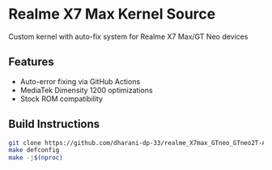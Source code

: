 # Realme X7 Max Kernel Source

Custom kernel with auto-fix system for Realme X7 Max/GT Neo devices

## Features
- Auto-error fixing via GitHub Actions
- MediaTek Dimensity 1200 optimizations
- Stock ROM compatibility

## Build Instructions
```bash
git clone https://github.com/dharani-dp-33/realme_X7max_GTneo_GTneo2T-AndroidT-kernel-source
make defconfig
make -j$(nproc)
